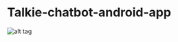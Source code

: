 # Talkie-chatbot-android-app
![alt tag](https://github.com/poojaOfficial321/Talkie-chatbot-android-app/blob/master/IMG_20211231_135407.jpg)
